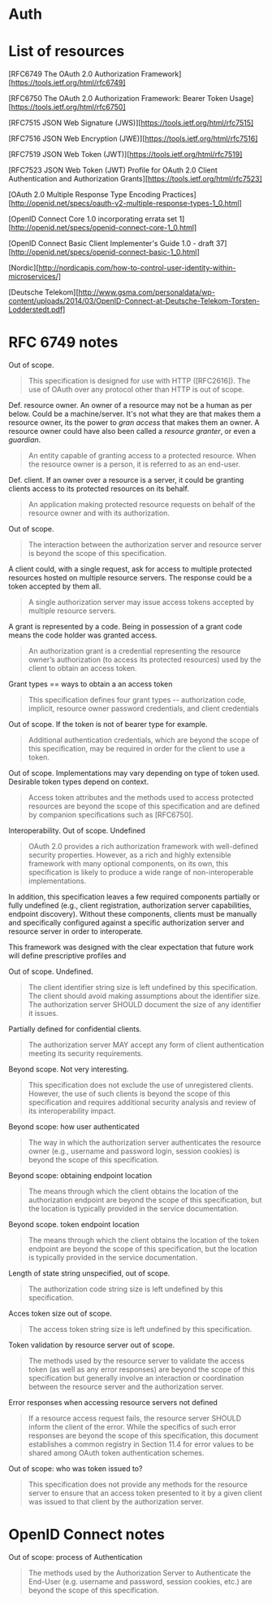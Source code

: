 # Auth

# List of resources

[RFC6749 The OAuth 2.0 Authorization Framework][https://tools.ietf.org/html/rfc6749]

[RFC6750 The OAuth 2.0 Authorization Framework: Bearer Token Usage][https://tools.ietf.org/html/rfc6750]

[RFC7515 JSON Web Signature (JWS)][https://tools.ietf.org/html/rfc7515]

[RFC7516 JSON Web Encryption (JWE)][https://tools.ietf.org/html/rfc7516]

[RFC7519 JSON Web Token (JWT)][https://tools.ietf.org/html/rfc7519]

[RFC7523 JSON Web Token (JWT) Profile for OAuth 2.0 Client Authentication and Authorization Grants][https://tools.ietf.org/html/rfc7523]

[OAuth 2.0 Multiple Response Type Encoding Practices][http://openid.net/specs/oauth-v2-multiple-response-types-1_0.html]

[OpenID Connect Core 1.0 incorporating errata set 1][http://openid.net/specs/openid-connect-core-1_0.html]

[OpenID Connect Basic Client Implementer's Guide 1.0 - draft 37][http://openid.net/specs/openid-connect-basic-1_0.html]

[Nordic][http://nordicapis.com/how-to-control-user-identity-within-microservices/]

[Deutsche Telekom][http://www.gsma.com/personaldata/wp-content/uploads/2014/03/OpenID-Connect-at-Deutsche-Telekom-Torsten-Lodderstedt.pdf]



# RFC 6749 notes

Out of scope.

> This specification is designed for use with HTTP ([RFC2616]). The use of OAuth over any protocol other than HTTP is out of scope.

Def. resource owner. An owner of a resource may not be a human as per below. Could be a machine/server. It's not what they are that makes them a resource owner, its the power to *gran access* that makes them an owner. A resource owner could have also been called a *resource granter*, or even a *guardian*.

> An entity capable of granting access to a protected resource.
When the resource owner is a person, it is referred to as an
end-user.

Def. client. If an owner over a resource is a server, it could be granting clients access to its protected resources on its behalf.

> An application making protected resource requests on behalf of the
resource owner and with its authorization.

Out of scope.

> The interaction between the authorization server and resource server
is beyond the scope of this specification.

A client could, with a single request, ask for access to multiple protected resources hosted on multiple resource servers. The response could be a token accepted by them all.

> A single authorization server may issue access tokens accepted by
multiple resource servers.

A grant is represented by a code. Being in possession of a grant code means the code holder was granted access.

> An authorization grant is a credential representing the resource
owner’s authorization (to access its protected resources) used by the
client to obtain an access token.

Grant types == ways to obtain a an access token

> This specification defines four
grant types -- authorization code, implicit, resource owner password
credentials, and client credentials

Out of scope. If the token is not of bearer type for example.

> Additional authentication credentials, which are beyond
the scope of this specification, may be required in order for the
client to use a token.

Out of scope. Implementations may vary depending on type of token used. Desirable token types depend on context.

> Access token attributes and the
methods used to access protected resources are beyond the scope of
this specification and are defined by companion specifications such
as [RFC6750].

Interoperability. Out of scope. Undefined

> OAuth 2.0 provides a rich authorization framework with well-defined
security properties. However, as a rich and highly extensible
framework with many optional components, on its own, this
specification is likely to produce a wide range of non-interoperable
implementations.
>
In addition, this specification leaves a few required components
partially or fully undefined (e.g., client registration,
authorization server capabilities, endpoint discovery). Without
these components, clients must be manually and specifically
configured against a specific authorization server and resource
server in order to interoperate.
>
This framework was designed with the clear expectation that future
work will define prescriptive profiles and

Out of scope. Undefined.

> The client identifier string size is left undefined by this
specification. The client should avoid making assumptions about the
identifier size. The authorization server SHOULD document the size
of any identifier it issues.

Partially defined for confidential clients.

> The authorization
server MAY accept any form of client authentication meeting its
security requirements.

Beyond scope. Not very interesting.

> This specification does not exclude the use of unregistered clients.
However, the use of such clients is beyond the scope of this
specification and requires additional security analysis and review of
its interoperability impact.

Beyond scope: how user authenticated

> The way in
which the authorization server authenticates the resource owner
(e.g., username and password login, session cookies) is beyond the
scope of this specification.

Beyond scope: obtaining endpoint location

> The means through which the client obtains the location of the
authorization endpoint are beyond the scope of this specification,
but the location is typically provided in the service documentation.

Beyond scope. token endpoint location

> The means through which the client obtains the location of the token
endpoint are beyond the scope of this specification, but the location
is typically provided in the service documentation.

Length of state string unspecified, out of scope.

> The
authorization code string size is left undefined by this
specification.

Acces token size out of scope.

> The access
token string size is left undefined by this specification.

Token validation by resource server out of scope.

> The methods used by the resource
server to validate the access token (as well as any error responses)
are beyond the scope of this specification but generally involve an
interaction or coordination between the resource server and the
authorization server.

Error responses when accessing resource servers not defined

> If a resource access request fails, the resource server SHOULD inform
the client of the error. While the specifics of such error responses
are beyond the scope of this specification, this document establishes
a common registry in Section 11.4 for error values to be shared among
OAuth token authentication schemes.

Out of scope: who was token issued to?

> This specification does not provide any methods for the resource
server to ensure that an access token presented to it by a given
client was issued to that client by the authorization server.

# OpenID Connect notes

Out of scope: process of Authentication

> The methods used by the Authorization Server to Authenticate the End-User (e.g. username and password, session cookies, etc.) are beyond the scope of this specification.
